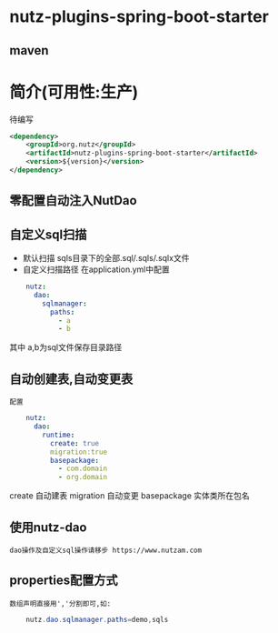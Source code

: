 # nutz-plugins-spring-boot-starter
## maven

简介(可用性:生产)
==================================

待编写
``` xml
<dependency>
	<groupId>org.nutz</groupId>
	<artifactId>nutz-plugins-spring-boot-starter</artifactId>
	<version>${version}</version>
</dependency>
```

## 零配置自动注入NutDao
## 自定义sql扫描
+ 默认扫描 sqls目录下的全部.sql/.sqls/.sqlx文件
+ 自定义扫描路径 在application.yml中配置
``` yml
    nutz: 
      dao: 
        sqlmanager:
          paths:
            - a
            - b
```
其中 a,b为sql文件保存目录路径

## 自动创建表,自动变更表
    配置
``` yml
    nutz: 
      dao: 
        runtime:
          create: true
          migration:true
          basepackage: 
            - com.domain
            - org.domain
```
create 自动建表
migration 自动变更
basepackage 实体类所在包名

## 使用nutz-dao
    dao操作及自定义sql操作请移步 https://www.nutzam.com
    
## properties配置方式
    数组声明直接用','分割即可,如:
``` java
    nutz.dao.sqlmanager.paths=demo,sqls
```



